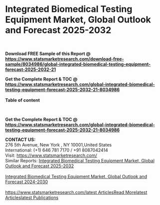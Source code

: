 <h1>Integrated Biomedical Testing Equipment Market, Global Outlook and Forecast 2025-2032</h1><br/><p><strong>Download FREE Sample of this Report @ <a href="https://www.statsmarketresearch.com/download-free-sample/8034986/global-integrated-biomedical-testing-equipment-forecast-2025-2032-21">https://www.statsmarketresearch.com/download-free-sample/8034986/global-integrated-biomedical-testing-equipment-forecast-2025-2032-21</a></strong></p><div><b>Get the Complete Report & TOC @ <a href="https://www.statsmarketresearch.com/global-integrated-biomedical-testing-equipment-forecast-2025-2032-21-8034986">https://www.statsmarketresearch.com/global-integrated-biomedical-testing-equipment-forecast-2025-2032-21-8034986</a></b></div><br><b>Table of content</b><p><br><div><b>Get the Complete Report & TOC @ <a href="https://www.statsmarketresearch.com/global-integrated-biomedical-testing-equipment-forecast-2025-2032-21-8034986">https://www.statsmarketresearch.com/global-integrated-biomedical-testing-equipment-forecast-2025-2032-21-8034986</a></b></div></p> <b>CONTACT US:</b><br>276 5th Avenue, New York , NY 10001,United States<br>International: (+1) 646 781 7170 / +91 8087042414<br>Visit: <a href="https://www.statsmarketresearch.com/">https://www.statsmarketresearch.com/</a><br>Similar Reports: <a href="https://www.statsmarketresearch.com/global-integrated-biomedical-testing-equipment-forecast-2025-2032-21-8034986">Integrated Biomedical Testing Equipment Market, Global Outlook and Forecast 2025-2032</a><br/><br/><a href="https://www.statsmarketresearch.com/global-integrated-biomedical-testing-equipment-forecast-2025-2032-21-8034986">Integrated Biomedical Testing Equipment Market, Global Outlook and Forecast 2024-2030</a><br/><br/><a href="https://gyeongbokgung.com">https://www.statsmarketresearch.com/</a><a href="https://hallyeomaritime.com">latest Articles</a><a href="https://jingwansa.com">Read More</a><a href=https://nguoiviet.jp/">latest Articles</a><a href="https://www.intelmarketresearch.com/">latest Publications</a>